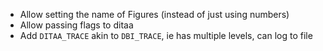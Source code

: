 * Allow setting the name of Figures (instead of just using numbers)
* Allow passing flags to ditaa
* Add `DITAA_TRACE` akin to `DBI_TRACE`, ie has multiple levels, can log
to file
